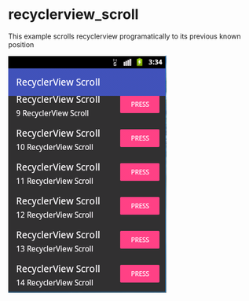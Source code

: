 # recyclerview_scroll
This example scrolls recyclerview programatically to its previous known position

<img src="https://github.com/hy-1710/recyclerview_scroll/blob/master/Scroll.PNG?raw=true" />
